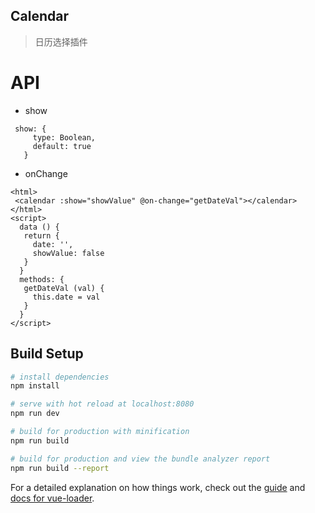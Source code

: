## Calendar

> 日历选择插件
# API
 * show
 ```
  show: {
      type: Boolean,
      default: true
    }
 ```
 * onChange
 ```
 <html>
  <calendar :show="showValue" @on-change="getDateVal"></calendar>
 </html>
 <script>
   data () {
    return {
      date: '',
      showValue: false
    }
   }
   methods: {
    getDateVal (val) {
      this.date = val
    }
   }
 </script>
```
## Build Setup

``` bash
# install dependencies
npm install

# serve with hot reload at localhost:8080
npm run dev

# build for production with minification
npm run build

# build for production and view the bundle analyzer report
npm run build --report
```

For a detailed explanation on how things work, check out the [guide](http://vuejs-templates.github.io/webpack/) and [docs for vue-loader](http://vuejs.github.io/vue-loader).
